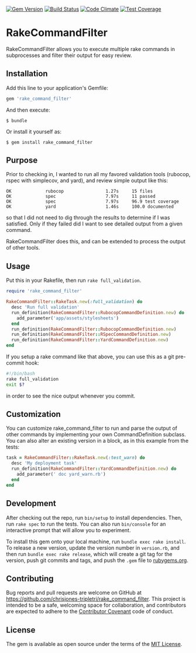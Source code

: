 [![Gem Version](https://badge.fury.io/rb/rake_command_filter.svg)](https://badge.fury.io/rb/rake_command_filter)
[![Build Status](https://travis-ci.org/chrisjones-tripletri/rake_command_filter.svg?branch=master)](https://travis-ci.org/chrisjones-tripletri/rake_command_filter)
[![Code Climate](https://codeclimate.com/github/chrisjones-tripletri/rake_command_filter/badges/gpa.svg)](https://codeclimate.com/github/chrisjones-tripletri/rake_command_filter)
[![Test Coverage](https://codeclimate.com/github/chrisjones-tripletri/rake_command_filter/badges/coverage.svg)](https://codeclimate.com/github/chrisjones-tripletri/rake_command_filter/coverage)

# RakeCommandFilter

RakeCommandFilter allows you to execute multiple rake commands in subprocesses and filter
their output for easy review.

## Installation

Add this line to your application's Gemfile:

```ruby
gem 'rake_command_filter'
```

And then execute:

    $ bundle

Or install it yourself as:

    $ gem install rake_command_filter

## Purpose

Prior to checking in, I wanted to run all my favored validation tools (rubocop, rspec with simplecov, and yard), 
and review simple output like this:

```
OK             rubocop                1.27s     15 files
OK             spec                   7.97s     11 passed
OK             spec                   7.97s     96.9 test coverage
OK             yard                   1.46s     100.0 documented
```

so that I did not need to dig through the results to determine if I was satisfied.   Only if they failed did I want to see detailed output from a given command.

RakeCommandFilter does this, and can be extended to process the output of other tools.

## Usage

Put this in your Rakefile, then run ```rake full_validation```.

```ruby
require 'rake_command_filter'

RakeCommandFilter::RakeTask.new(:full_validation) do
  desc 'Run full validation'
  run_definition(RakeCommandFilter::RubocopCommandDefinition.new) do
    add_parameter('app/assets/stylesheets')
  end
  run_definition(RakeCommandFilter::RubocopCommandDefinition.new)
  run_definition(RakeCommandFilter::RSpecCommandDefinition.new)
  run_definition(RakeCommandFilter::YardCommandDefinition.new)
end
```

If you setup a rake command like that above, you can use this as a git pre-commit hook:

```bash
#!/bin/bash                                                                                                                                        
rake full_validation
exit $?
```
in order to see the nice output whenever you commit.

## Customization

You can customize rake_command_filter to run and parse the output of other
commands by implementing your own CommandDefinition subclass.  You can also
alter an existing version in a block, as in this example from the tests:

```ruby
task = RakeCommandFilter::RakeTask.new(:test_warn) do
  desc 'My deployment task'
  run_definition(RakeCommandFilter::YardCommandDefinition.new) do
    add_parameter(' doc yard_warn.rb')
  end
end
```

## Development

After checking out the repo, run `bin/setup` to install dependencies. Then, run `rake spec` to run the tests. You can also run `bin/console` for an interactive prompt that will allow you to experiment.

To install this gem onto your local machine, run `bundle exec rake install`. To release a new version, update the version number in `version.rb`, and then run `bundle exec rake release`, which will create a git tag for the version, push git commits and tags, and push the `.gem` file to [rubygems.org](https://rubygems.org).

## Contributing

Bug reports and pull requests are welcome on GitHub at https://github.com/chrisjones-tripletri/rake_command_filter. This project is intended to be a safe, welcoming space for collaboration, and contributors are expected to adhere to the [Contributor Covenant](http://contributor-covenant.org) code of conduct.


## License

The gem is available as open source under the terms of the [MIT License](http://opensource.org/licenses/MIT).

